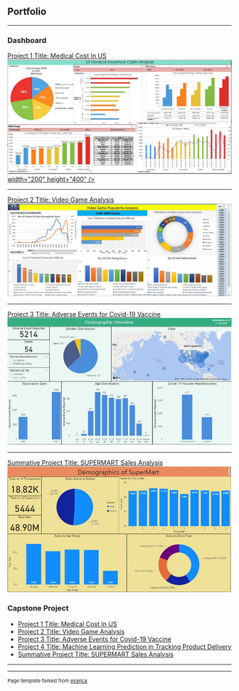 ## Portfolio

---

### Dashboard

[Project 1 Title: Medical Cost In US](/Presentation_Pdf/Capstone_1-Medical_Cost_In_US.pdf)
[<img src="images/dashboard_project_1.JPG?raw=true"/> width="200" height="400" />](/Presentation_Pdf/Capstone_1-Medical_Cost_In_US.pdf)

---
[Project 2 Title: Video Game Analysis](Presentation_Pdf/Capstone_2-Video_Game_Analysis.pdf)
[<img src="images/dashboard_project_2.JPG?raw=true"/>](Presentation_Pdf/Capstone_2-Video_Game_Analysis.pdf)

---
[Project 3 Title: Adverse Events for Covid-19 Vaccine](Presentation_Pdf/Capstone_3-Adverse_Events_for_Covid-19_Vaccine.pdf)
[<img src="images/dashboard_project_3.JPG?raw=true"/>](Presentation_Pdf/Capstone_3-Adverse_Events_for_Covid-19_Vaccine.pdf)

---
[Summative Project Title: SUPERMART Sales Analysis](Presentation_Pdf/Summative_Project-Supermarket_Data_Analysis.pdf)
[<img src="images/dashboard_summative_project.JPG?raw=true"/>](Presentation_Pdf/Summative_Project-Supermarket_Data_Analysis.pdf)


### Capstone Project

- [Project 1 Title: Medical Cost In US](https://github.com/MichelleAngXY/Capstone-1)
- [Project 2 Title: Video Game Analysis](https://github.com/MichelleAngXY/Capstone-2)
- [Project 3 Title: Adverse Events for Covid-19 Vaccine](https://github.com/MichelleAngXY/Capstone-3)
- [Project 4 Title: Machine Learning Prediction in Tracking Product Delivery](https://github.com/MichelleAngXY/Capstone-4)
- [Summative Project Title: SUPERMART Sales Analysis](https://github.com/MichelleAngXY/Summative_Project)

---




---
<p style="font-size:11px">Page template forked from <a href="https://github.com/evanca/quick-portfolio">evanca</a></p>
<!-- Remove above link if you don't want to attibute -->
